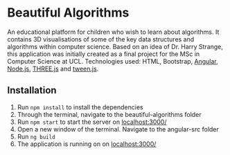 # Beautiful Algorithms

An educational platform for children who wish to learn about algorithms. It contains 3D visualisations of some of the key data structures and algorithms within computer science. Based on an idea of Dr. Harry Strange, this application was initially created as a final project for the MSc in Computer Science at UCL. 
Technologies used: HTML, Bootstrap, [Angular](https://github.com/angular/angular), [Node.js](https://github.com/nodejs/node), [THREE.js](https://github.com/mrdoob/three.js/) and [tween.js](https://github.com/tweenjs/tween.js).    

## Installation

1. Run `npm install` to install the dependencies
2. Through the terminal, navigate to the beautiful-algorithms folder
3. Run `npm start` to start the server on [localhost:3000/](http://localhost:3000/)
4. Open a new window of the terminal. Navigate to the angular-src folder
5. Run `ng build`
6. The application is running on on [localhost:3000/](http://localhost:3000/)